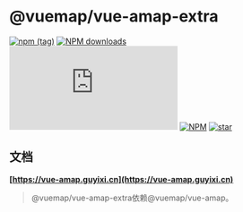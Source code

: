 
# @vuemap/vue-amap-extra
[![npm (tag)](https://img.shields.io/npm/v/@vuemap/vue-amap-extra)](https://www.npmjs.org/package/@vuemap/vue-amap-extra)
[![NPM downloads](http://img.shields.io/npm/dm/@vuemap/vue-amap-extra.svg)](https://npmjs.org/package/@vuemap/vue-amap-extra)
![JS gzip size](http://img.badgesize.io/https://unpkg.com/@vuemap/vue-amap-extra/dist/index.min.js?compression=gzip&label=gzip%20size:%20JS)
[![NPM](https://img.shields.io/npm/l/@vuemap/vue-amap-extra)](https://gitee.com/guyangyang/vue-amap)
[![star](https://gitee.com/guyangyang/vue-amap/badge/star.svg?theme=dark)](https://gitee.com/guyangyang/vue-amap/stargazers)

## 文档
**[https://vue-amap.guyixi.cn](https://vue-amap.guyixi.cn)**

> @vuemap/vue-amap-extra依赖@vuemap/vue-amap。
